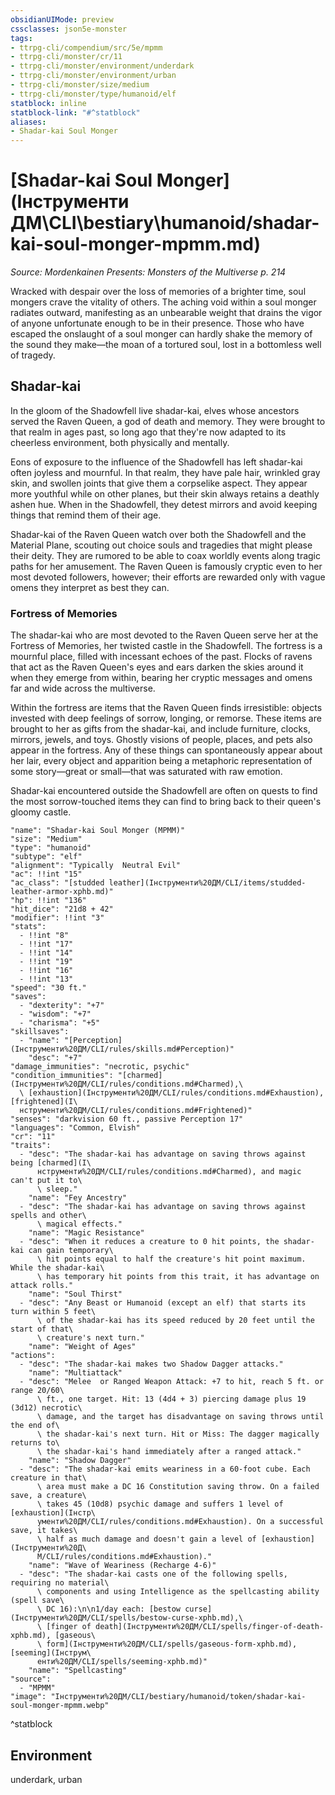 ```yaml
---
obsidianUIMode: preview
cssclasses: json5e-monster
tags:
- ttrpg-cli/compendium/src/5e/mpmm
- ttrpg-cli/monster/cr/11
- ttrpg-cli/monster/environment/underdark
- ttrpg-cli/monster/environment/urban
- ttrpg-cli/monster/size/medium
- ttrpg-cli/monster/type/humanoid/elf
statblock: inline
statblock-link: "#^statblock"
aliases:
- Shadar-kai Soul Monger
---
```

# [Shadar-kai Soul Monger](Інструменти ДМ\CLI\bestiary\humanoid/shadar-kai-soul-monger-mpmm.md)
*Source: Mordenkainen Presents: Monsters of the Multiverse p. 214*  

Wracked with despair over the loss of memories of a brighter time, soul mongers crave the vitality of others. The aching void within a soul monger radiates outward, manifesting as an unbearable weight that drains the vigor of anyone unfortunate enough to be in their presence. Those who have escaped the onslaught of a soul monger can hardly shake the memory of the sound they make—the moan of a tortured soul, lost in a bottomless well of tragedy.

## Shadar-kai

In the gloom of the Shadowfell live shadar-kai, elves whose ancestors served the Raven Queen, a god of death and memory. They were brought to that realm in ages past, so long ago that they're now adapted to its cheerless environment, both physically and mentally.

Eons of exposure to the influence of the Shadowfell has left shadar-kai often joyless and mournful. In that realm, they have pale hair, wrinkled gray skin, and swollen joints that give them a corpselike aspect. They appear more youthful while on other planes, but their skin always retains a deathly ashen hue. When in the Shadowfell, they detest mirrors and avoid keeping things that remind them of their age.

Shadar-kai of the Raven Queen watch over both the Shadowfell and the Material Plane, scouting out choice souls and tragedies that might please their deity. They are rumored to be able to coax worldly events along tragic paths for her amusement. The Raven Queen is famously cryptic even to her most devoted followers, however; their efforts are rewarded only with vague omens they interpret as best they can.

### Fortress of Memories

The shadar-kai who are most devoted to the Raven Queen serve her at the Fortress of Memories, her twisted castle in the Shadowfell. The fortress is a mournful place, filled with incessant echoes of the past. Flocks of ravens that act as the Raven Queen's eyes and ears darken the skies around it when they emerge from within, bearing her cryptic messages and omens far and wide across the multiverse.

Within the fortress are items that the Raven Queen finds irresistible: objects invested with deep feelings of sorrow, longing, or remorse. These items are brought to her as gifts from the shadar-kai, and include furniture, clocks, mirrors, jewels, and toys. Ghostly visions of people, places, and pets also appear in the fortress. Any of these things can spontaneously appear about her lair, every object and apparition being a metaphoric representation of some story—great or small—that was saturated with raw emotion.

Shadar-kai encountered outside the Shadowfell are often on quests to find the most sorrow-touched items they can find to bring back to their queen's gloomy castle.

```statblock
"name": "Shadar-kai Soul Monger (MPMM)"
"size": "Medium"
"type": "humanoid"
"subtype": "elf"
"alignment": "Typically  Neutral Evil"
"ac": !!int "15"
"ac_class": "[studded leather](Інструменти%20ДМ/CLI/items/studded-leather-armor-xphb.md)"
"hp": !!int "136"
"hit_dice": "21d8 + 42"
"modifier": !!int "3"
"stats":
  - !!int "8"
  - !!int "17"
  - !!int "14"
  - !!int "19"
  - !!int "16"
  - !!int "13"
"speed": "30 ft."
"saves":
  - "dexterity": "+7"
  - "wisdom": "+7"
  - "charisma": "+5"
"skillsaves":
  - "name": "[Perception](Інструменти%20ДМ/CLI/rules/skills.md#Perception)"
    "desc": "+7"
"damage_immunities": "necrotic, psychic"
"condition_immunities": "[charmed](Інструменти%20ДМ/CLI/rules/conditions.md#Charmed),\
  \ [exhaustion](Інструменти%20ДМ/CLI/rules/conditions.md#Exhaustion), [frightened](І\
  нструменти%20ДМ/CLI/rules/conditions.md#Frightened)"
"senses": "darkvision 60 ft., passive Perception 17"
"languages": "Common, Elvish"
"cr": "11"
"traits":
  - "desc": "The shadar-kai has advantage on saving throws against being [charmed](І\
      нструменти%20ДМ/CLI/rules/conditions.md#Charmed), and magic can't put it to\
      \ sleep."
    "name": "Fey Ancestry"
  - "desc": "The shadar-kai has advantage on saving throws against spells and other\
      \ magical effects."
    "name": "Magic Resistance"
  - "desc": "When it reduces a creature to 0 hit points, the shadar-kai can gain temporary\
      \ hit points equal to half the creature's hit point maximum. While the shadar-kai\
      \ has temporary hit points from this trait, it has advantage on attack rolls."
    "name": "Soul Thirst"
  - "desc": "Any Beast or Humanoid (except an elf) that starts its turn within 5 feet\
      \ of the shadar-kai has its speed reduced by 20 feet until the start of that\
      \ creature's next turn."
    "name": "Weight of Ages"
"actions":
  - "desc": "The shadar-kai makes two Shadow Dagger attacks."
    "name": "Multiattack"
  - "desc": "Melee  or Ranged Weapon Attack: +7 to hit, reach 5 ft. or range 20/60\
      \ ft., one target. Hit: 13 (4d4 + 3) piercing damage plus 19 (3d12) necrotic\
      \ damage, and the target has disadvantage on saving throws until the end of\
      \ the shadar-kai's next turn. Hit or Miss: The dagger magically returns to\
      \ the shadar-kai's hand immediately after a ranged attack."
    "name": "Shadow Dagger"
  - "desc": "The shadar-kai emits weariness in a 60-foot cube. Each creature in that\
      \ area must make a DC 16 Constitution saving throw. On a failed save, a creature\
      \ takes 45 (10d8) psychic damage and suffers 1 level of [exhaustion](Інстр\
      ументи%20ДМ/CLI/rules/conditions.md#Exhaustion). On a successful save, it takes\
      \ half as much damage and doesn't gain a level of [exhaustion](Інструменти%20Д\
      М/CLI/rules/conditions.md#Exhaustion)."
    "name": "Wave of Weariness (Recharge 4-6)"
  - "desc": "The shadar-kai casts one of the following spells, requiring no material\
      \ components and using Intelligence as the spellcasting ability (spell save\
      \ DC 16):\n\n1/day each: [bestow curse](Інструменти%20ДМ/CLI/spells/bestow-curse-xphb.md),\
      \ [finger of death](Інструменти%20ДМ/CLI/spells/finger-of-death-xphb.md), [gaseous\
      \ form](Інструменти%20ДМ/CLI/spells/gaseous-form-xphb.md), [seeming](Інструм\
      енти%20ДМ/CLI/spells/seeming-xphb.md)"
    "name": "Spellcasting"
"source":
  - "MPMM"
"image": "Інструменти%20ДМ/CLI/bestiary/humanoid/token/shadar-kai-soul-monger-mpmm.webp"
```
^statblock

## Environment

underdark, urban